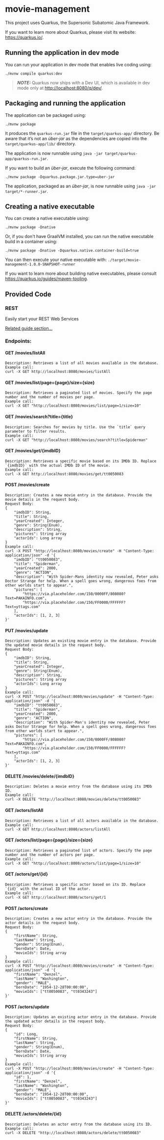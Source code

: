 # movie-management

This project uses Quarkus, the Supersonic Subatomic Java Framework.

If you want to learn more about Quarkus, please visit its website: <https://quarkus.io/>.

## Running the application in dev mode

You can run your application in dev mode that enables live coding using:

```shell script
./mvnw compile quarkus:dev
```

> **_NOTE:_**  Quarkus now ships with a Dev UI, which is available in dev mode only at <http://localhost:8080/q/dev/>.

## Packaging and running the application

The application can be packaged using:

```shell script
./mvnw package
```

It produces the `quarkus-run.jar` file in the `target/quarkus-app/` directory.
Be aware that it’s not an _über-jar_ as the dependencies are copied into the `target/quarkus-app/lib/` directory.

The application is now runnable using `java -jar target/quarkus-app/quarkus-run.jar`.

If you want to build an _über-jar_, execute the following command:

```shell script
./mvnw package -Dquarkus.package.jar.type=uber-jar
```

The application, packaged as an _über-jar_, is now runnable using `java -jar target/*-runner.jar`.

## Creating a native executable

You can create a native executable using:

```shell script
./mvnw package -Dnative
```

Or, if you don't have GraalVM installed, you can run the native executable build in a container using:

```shell script
./mvnw package -Dnative -Dquarkus.native.container-build=true
```

You can then execute your native executable with: `./target/movie-management-1.0.0-SNAPSHOT-runner`

If you want to learn more about building native executables, please consult <https://quarkus.io/guides/maven-tooling>.

## Provided Code

### REST

Easily start your REST Web Services

[Related guide section...](https://quarkus.io/guides/getting-started-reactive#reactive-jax-rs-resources)

### Endpoints:
#### GET /movies/listAll
```shell script
Description: Retrieves a list of all movies available in the database.
Example call:
curl -X GET http://localhost:8080/movies/listAll
```
#### GET /movies/list/page={page}/size={size}
```shell script
Description: Retrieves a paginated list of movies. Specify the page number and the number of movies per page.
Example call:
curl -X GET "http://localhost:8080/movies/list/page=1/size=10"
```
#### GET /movies/search?title={title}
```shell script
Description: Searches for movies by title. Use the `title` query parameter to filter results.
Example call:
curl -X GET "http://localhost:8080/movies/search?title=Spiderman"
```
#### GET /movies/get/{imdbID}
```shell script
Description: Retrieves a specific movie based on its IMDb ID. Replace `{imdbID}` with the actual IMDb ID of the movie.
Example call:
curl -X GET http://localhost:8080/movies/get/tt0050083 
```
#### POST /movies/create
```shell script
Description: Creates a new movie entry in the database. Provide the movie details in the request body.
Request Body:
{
    "imdbID": String,
    "title": String,
    "yearCreated": Integer,
    "genre": String(Enum),
    "description": String,
    "pictures": String array
    "actorIds": Long array
}
Example call:
curl -X POST "http://localhost:8080/movies/create" -H "Content-Type: application/json" -d '{
    "imdbID": "tt0050083",
    "title": "Spiderman",
    "yearCreated": 2000,
    "genre": "ACTION",
    "description": "With Spider-Mans identity now revealed, Peter asks Doctor Strange for help. When a spell goes wrong, dangerous foes from other worlds start to appear.",
    "pictures": [
        "https://via.placeholder.com/150/0000FF/808080?Text=PAKAINFO.com",
        "https://via.placeholder.com/150/FF0000/FFFFFF?Text=yttags.com"
    ],
    "actorIds": [1, 2, 3]
}'
```
#### PUT /movies/update
```shell script
Description: Updates an existing movie entry in the database. Provide the updated movie details in the request body.
Request Body:
{
    "imdbID": String,
    "title": String,
    "yearCreated": Integer,
    "genre": String(Enum),
    "description": String,
    "pictures": String array
    "actorIds": Long array
}
Example call:
curl -X POST "http://localhost:8080/movies/update" -H "Content-Type: application/json" -d '{
    "imdbID": "tt0050083",
    "title": "Spiderman",
    "yearCreated": 2000,
    "genre": "ACTION",
    "description": "With Spider-Man's identity now revealed, Peter asks Doctor Strange for help. When a spell goes wrong, dangerous foes from other worlds start to appear.",
    "pictures": [
        "https://via.placeholder.com/150/0000FF/808080?Text=PAKAINFO.com",
        "https://via.placeholder.com/150/FF0000/FFFFFF?Text=yttags.com"
    ],
    "actorIds": [1, 2, 3]
}'
```
#### DELETE /movies/delete/{imdbID}
```shell script
Description: Deletes a movie entry from the database using its IMDb ID.
Example call:
curl -X DELETE "http://localhost:8080/movies/delete/tt0050083"
```


#### GET /actors/listAll
```shell script
Description: Retrieves a list of all actors available in the database.
Example call:
curl -X GET http://localhost:8080/actors/listAll
```
#### GET /actors/list/page={page}/size={size}
```shell script
Description: Retrieves a paginated list of actors. Specify the page number and the number of actors per page.
Example call:
curl -X GET "http://localhost:8080/actors/list/page=1/size=10"
```
#### GET /actors/get/{id}
```shell script
Description: Retrieves a specific actor based on its ID. Replace `{id}` with the actual ID of the actor.
Example call:
curl -X GET http://localhost:8080/actors/get/1 
```
#### POST /actors/create
```shell script
Description: Creates a new actor entry in the database. Provide the actor details in the request body.
Request Body:
{
    "firstName": String,
    "lastName": String,
    "gender": String(Enum),
    "bornDate": Date,
    "movieIds": String array
}
Example call:
curl -X POST "http://localhost:8080/movies/create" -H "Content-Type: application/json" -d '{
    "firstName": "Denzel",
    "lastName": "Washington",
    "gender": "MALE",
    "bornDate": "1954-12-28T00:00:00",
    "movieIds": ["tt0050083", "tt0343243"]
}'
```
#### POST /actors/update
```shell script
Description: Updates an existing actor entry in the database. Provide the updated actor details in the request body.
Request Body:
{
    "id": Long,
    "firstName": String,
    "lastName": String,
    "gender": String(Enum),
    "bornDate": Date,
    "movieIds": String array
}
Example call:
curl -X POST "http://localhost:8080/movies/create" -H "Content-Type: application/json" -d '{
    "id": 1,
    "firstName": "Denzel",
    "lastName": "Washington",
    "gender": "MALE",
    "bornDate": "1954-12-28T00:00:00",
    "movieIds": ["tt0050083", "tt0343243"]
}'
```
#### DELETE /actors/delete/{id}
```shell script
Description: Deletes an actor entry from the database using its ID.
Example call:
curl -X DELETE "http://localhost:8080/actors/delete/tt0050083"
```